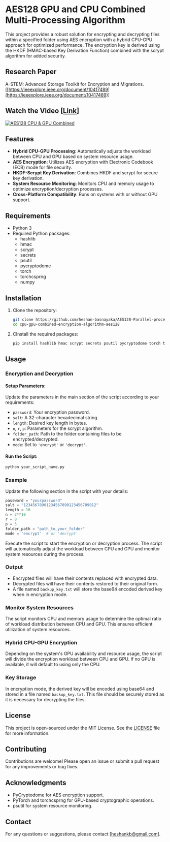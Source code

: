 # AES128 GPU and CPU Combined Multi-Processing Algorithm

This project provides a robust solution for encrypting and decrypting files within a specified folder using AES encryption with a hybrid CPU-GPU approach for optimized performance. The encryption key is derived using the HKDF (HMAC-based Key Derivation Function) combined with the scrypt algorithm for added security.

## Research Paper

A-STEM: Advanced Storage Toolkit for Encryption and Migrations. [[https://ieeexplore.ieee.org/document/10417489](https://ieeexplore.ieee.org/document/10417489)]

## Watch the Video [[Link](https://youtu.be/WDbPZAih-no)]
[![AES128 CPU & GPU Combined](https://img.youtube.com/vi/WDbPZAih-no/0.jpg)](https://www.youtube.com/watch?v=WDbPZAih-no)



## Features

- **Hybrid CPU-GPU Processing**: Automatically adjusts the workload between CPU and GPU based on system resource usage.
- **AES Encryption**: Utilizes AES encryption with Electronic Codebook (ECB) mode for file security.
- **HKDF-Scrypt Key Derivation**: Combines HKDF and scrypt for secure key derivation.
- **System Resource Monitoring**: Monitors CPU and memory usage to optimize encryption/decryption processes.
- **Cross-Platform Compatibility**: Runs on systems with or without GPU support.

## Requirements

- Python 3
- Required Python packages:
  - hashlib
  - hmac
  - scrypt
  - secrets
  - psutil
  - pycryptodome
  - torch
  - torchcsprng
  - numpy

## Installation

1. Clone the repository:
   ```sh
   git clone https://github.com/heshan-basnayaka/AES128-Parallel-processing-Algorithm.git
   cd cpu-gpu-combined-encryption-algorithm-aes128

2. CInstall the required packages:
   ```sh
   pip install hashlib hmac scrypt secrets psutil pycryptodome torch torchcsprng numpy

## Usage

### Encryption and Decryption

#### Setup Parameters:
Update the parameters in the main section of the script according to your requirements:

- `password`: Your encryption password.
- `salt`: A 32-character hexadecimal string.
- `length`: Desired key length in bytes.
- `n`, `r`, `p`: Parameters for the scrypt algorithm.
- `folder_path`: Path to the folder containing files to be encrypted/decrypted.
- `mode`: Set to `'encrypt'` or `'decrypt'`.

#### Run the Script:
```sh
python your_script_name.py
```
### Example

Update the following section in the script with your details:

```python
password = "yourpassword"
salt = "12345678901234567890123456789012"
length = 16
n = 2**10
r = 8
p = 5
folder_path = "path_to_your_folder"
mode = 'encrypt'  # or 'decrypt'
```
Execute the script to start the encryption or decryption process. The script will automatically adjust the workload between CPU and GPU and monitor system resources during the process.

### Output

- Encrypted files will have their contents replaced with encrypted data.
- Decrypted files will have their contents restored to their original form.
- A file named `backup_key.txt` will store the base64 encoded derived key when in encryption mode.

### Monitor System Resources

The script monitors CPU and memory usage to determine the optimal ratio of workload distribution between CPU and GPU. This ensures efficient utilization of system resources.

### Hybrid CPU-GPU Encryption

Depending on the system's GPU availability and resource usage, the script will divide the encryption workload between CPU and GPU. If no GPU is available, it will default to using only the CPU.

### Key Storage

In encryption mode, the derived key will be encoded using base64 and stored in a file named `backup_key.txt`. This file should be securely stored as it is necessary for decrypting the files.

## License

This project is open-sourced under the MIT License. See the [LICENSE](LICENSE) file for more information.

## Contributing

Contributions are welcome! Please open an issue or submit a pull request for any improvements or bug fixes.

## Acknowledgments

- PyCryptodome for AES encryption support.
- PyTorch and torchcsprng for GPU-based cryptographic operations.
- psutil for system resource monitoring.

## Contact

For any questions or suggestions, please contact [heshankb@gmail.com].
